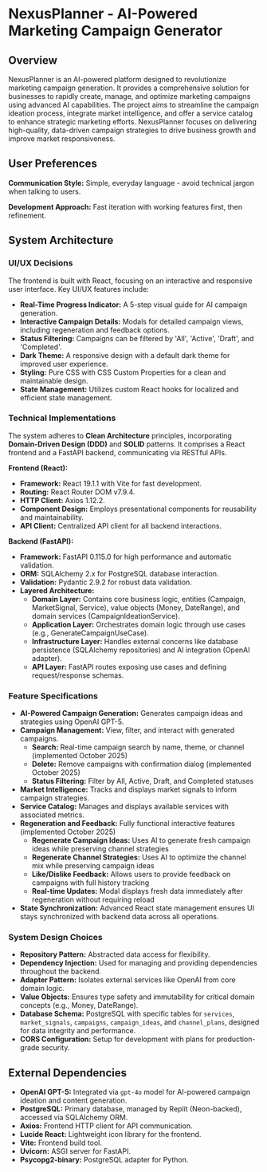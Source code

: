 # NexusPlanner - AI-Powered Marketing Campaign Generator

## Overview
NexusPlanner is an AI-powered platform designed to revolutionize marketing campaign generation. It provides a comprehensive solution for businesses to rapidly create, manage, and optimize marketing campaigns using advanced AI capabilities. The project aims to streamline the campaign ideation process, integrate market intelligence, and offer a service catalog to enhance strategic marketing efforts. NexusPlanner focuses on delivering high-quality, data-driven campaign strategies to drive business growth and improve market responsiveness.

## User Preferences
**Communication Style:** Simple, everyday language - avoid technical jargon when talking to users.

**Development Approach:** Fast iteration with working features first, then refinement.

## System Architecture

### UI/UX Decisions
The frontend is built with React, focusing on an interactive and responsive user interface. Key UI/UX features include:
- **Real-Time Progress Indicator:** A 5-step visual guide for AI campaign generation.
- **Interactive Campaign Details:** Modals for detailed campaign views, including regeneration and feedback options.
- **Status Filtering:** Campaigns can be filtered by 'All', 'Active', 'Draft', and 'Completed'.
- **Dark Theme:** A responsive design with a default dark theme for improved user experience.
- **Styling:** Pure CSS with CSS Custom Properties for a clean and maintainable design.
- **State Management:** Utilizes custom React hooks for localized and efficient state management.

### Technical Implementations
The system adheres to **Clean Architecture** principles, incorporating **Domain-Driven Design (DDD)** and **SOLID** patterns. It comprises a React frontend and a FastAPI backend, communicating via RESTful APIs.

**Frontend (React):**
- **Framework:** React 19.1.1 with Vite for fast development.
- **Routing:** React Router DOM v7.9.4.
- **HTTP Client:** Axios 1.12.2.
- **Component Design:** Employs presentational components for reusability and maintainability.
- **API Client:** Centralized API client for all backend interactions.

**Backend (FastAPI):**
- **Framework:** FastAPI 0.115.0 for high performance and automatic validation.
- **ORM:** SQLAlchemy 2.x for PostgreSQL database interaction.
- **Validation:** Pydantic 2.9.2 for robust data validation.
- **Layered Architecture:**
    - **Domain Layer:** Contains core business logic, entities (Campaign, MarketSignal, Service), value objects (Money, DateRange), and domain services (CampaignIdeationService).
    - **Application Layer:** Orchestrates domain logic through use cases (e.g., GenerateCampaignUseCase).
    - **Infrastructure Layer:** Handles external concerns like database persistence (SQLAlchemy repositories) and AI integration (OpenAI adapter).
    - **API Layer:** FastAPI routes exposing use cases and defining request/response schemas.

### Feature Specifications
- **AI-Powered Campaign Generation:** Generates campaign ideas and strategies using OpenAI GPT-5.
- **Campaign Management:** View, filter, and interact with generated campaigns.
  - **Search:** Real-time campaign search by name, theme, or channel (implemented October 2025)
  - **Delete:** Remove campaigns with confirmation dialog (implemented October 2025)
  - **Status Filtering:** Filter by All, Active, Draft, and Completed statuses
- **Market Intelligence:** Tracks and displays market signals to inform campaign strategies.
- **Service Catalog:** Manages and displays available services with associated metrics.
- **Regeneration and Feedback:** Fully functional interactive features (implemented October 2025)
  - **Regenerate Campaign Ideas:** Uses AI to generate fresh campaign ideas while preserving channel strategies
  - **Regenerate Channel Strategies:** Uses AI to optimize the channel mix while preserving campaign ideas
  - **Like/Dislike Feedback:** Allows users to provide feedback on campaigns with full history tracking
  - **Real-time Updates:** Modal displays fresh data immediately after regeneration without requiring reload
- **State Synchronization:** Advanced React state management ensures UI stays synchronized with backend data across all operations.

### System Design Choices
- **Repository Pattern:** Abstracted data access for flexibility.
- **Dependency Injection:** Used for managing and providing dependencies throughout the backend.
- **Adapter Pattern:** Isolates external services like OpenAI from core domain logic.
- **Value Objects:** Ensures type safety and immutability for critical domain concepts (e.g., Money, DateRange).
- **Database Schema:** PostgreSQL with specific tables for `services`, `market_signals`, `campaigns`, `campaign_ideas`, and `channel_plans`, designed for data integrity and performance.
- **CORS Configuration:** Setup for development with plans for production-grade security.

## External Dependencies

- **OpenAI GPT-5:** Integrated via `gpt-4o` model for AI-powered campaign ideation and content generation.
- **PostgreSQL:** Primary database, managed by Replit (Neon-backed), accessed via SQLAlchemy ORM.
- **Axios:** Frontend HTTP client for API communication.
- **Lucide React:** Lightweight icon library for the frontend.
- **Vite:** Frontend build tool.
- **Uvicorn:** ASGI server for FastAPI.
- **Psycopg2-binary:** PostgreSQL adapter for Python.